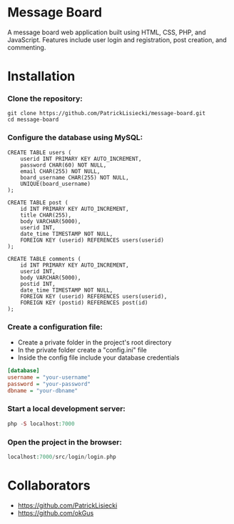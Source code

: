# Message Board

A message board web application built using HTML, CSS, PHP, and JavaScript. Features include user login and registration, post creation, and commenting.

# Installation

### Clone the repository:
```shell
git clone https://github.com/PatrickLisiecki/message-board.git
cd message-board
```

### Configure the database using MySQL:
```MySQL
CREATE TABLE users (
    userid INT PRIMARY KEY AUTO_INCREMENT,
    password CHAR(60) NOT NULL,
    email CHAR(255) NOT NULL,
    board_username CHAR(255) NOT NULL,
    UNIQUE(board_username)
); 

CREATE TABLE post (
    id INT PRIMARY KEY AUTO_INCREMENT,
    title CHAR(255),
    body VARCHAR(5000),
    userid INT,
    date_time TIMESTAMP NOT NULL,
    FOREIGN KEY (userid) REFERENCES users(userid)
);

CREATE TABLE comments (
    id INT PRIMARY KEY AUTO_INCREMENT,
    userid INT,
    body VARCHAR(5000),
    postid INT,
    date_time TIMESTAMP NOT NULL,
    FOREIGN KEY (userid) REFERENCES users(userid),
    FOREIGN KEY (postid) REFERENCES post(id)
);
```

### Create a configuration file:
* Create a private folder in the project's root directory
* In the private folder create a "config.ini" file
* Inside the config file include your database credentials
```ini
[database]
username = "your-username"
password = "your-password"
dbname = "your-dbname"
```

### Start a local development server:
```php
php -S localhost:7000
```

### Open the project in the browser:
```php
localhost:7000/src/login/login.php
```

# Collaborators
* https://github.com/PatrickLisiecki
* https://github.com/okGus
